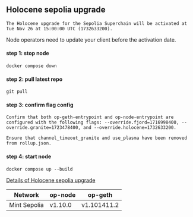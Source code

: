 ## Holocene sepolia upgrade
```
The Holocene upgrade for the Sepolia Superchain will be activated at Tue Nov 26 at 15:00:00 UTC (1732633200).
```

Node operators need to update your client before the activation date.

#### step 1: stop node
```
docker compose down
```

#### step 2: pull latest repo
```
git pull
```

#### step 3: confirm flag config
```
Confirm that both op-geth-entrypoint and op-node-entrypoint are configured with the following flags: --override.fjord=1716998400, --override.granite=1723478400, and --override.holocene=1732633200.

Ensure that channel_timeout_granite and use_plasma have been removed from rollup.json.
```

#### step 4: start node
```
docker compose up --build
```

[Details of Holocene sepolia upgrade](https://docs.optimism.io/builders/notices/holocene-changes)

| Network | op-node | op-geth |
| ------- | ------- | ------- |
| Mint Sepolia | v1.10.0 | v1.101411.2 |

